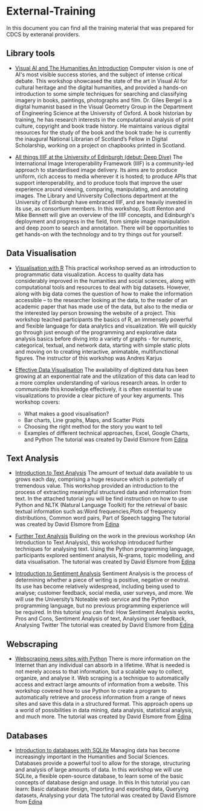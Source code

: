 # External-Training

In this document you can find all the training material that was prepared for CDCS by exteranal providers.


## Library tools
- [Visual AI and The Humanities An Introduction](https://tinyurl.com/EdinburghVAI)
Computer vision is one of AI's most visible success stories, and the subject of intense critical debate. This workshop showcased the state of the art in Visual AI for cultural heritage and the digital humanities, and provided a hands-on introduction to some simple techniques for searching and classifying imagery in books, paintings, photographs and film. 
Dr. Giles Bergel is a digital humanist based in the Visual Geometry Group in the Department of Engineering Science at the University of Oxford. A book historian by training, he has research interests in the computational analysis of print culture, copyright and book trade history. He maintains various digital resources for the study of the book and the book trade: he is currently the inaugural National Librarian of Scotland’s Fellow in Digital Scholarship, working on a project on chapbooks printed in Scotland.  

- [All things IIIF at the University of Edinburgh (debut: Deep Dive)](https://uoe-iiif.github.io/iiif/workshop)
The International Image Interoperability Framework (IIIF) is a community-led approach to standardised image delivery. Its aims are to produce uniform, rich access to media wherever it is hosted; to produce APIs that support interoperability, and to produce tools that improve the user experience around viewing, comparing, manipulating, and annotating images. 
The Library and University Collections department at the University of Edinburgh have embraced IIIF, and are heavily invested in its use, as consortium members. In this workshop, Scott Renton and Mike Bennett will give an overview of the IIIF concepts, and Edinburgh's deployment and progress in the field, from simple image manipulation and deep zoom to search and annotation. There will be opportunities to get hands-on with the technology and to try things out for yourself.  


## Data Visualisation
- [Visualisation with R](https://andreskarjus.github.io/artofthefigure/cdcs2020/) 
This practical workshop served as an introduction to programmatic data visualization. Access to quality data has considerably improved in the humanities and social sciences, along with computational tools and resources to deal with big datasets. However, along with big data comes the question of how to make the information accessible – to the researcher looking at the data, to the reader of an academic paper that has made use of the data, but also to the media or the interested lay person browsing the website of a project.
This workshop teached participants the basics of R, an immensely powerful and flexible language for data analytics and visualization. We will quickly go through just enough of the programming and explorative data analysis basics before diving into a variety of graphs - for numeric, categorical, textual, and network data, starting with simple static plots and moving on to creating interactive, animatable, multifunctional figures. 
The instructor of this workshop was Andres Karjus

- [Effective Data Visualisation](https://digital-exploits.edina.ac.uk/visualize/) The availability of digitized data has been growing at an exponential rate and the utilization of this data can lead to a more complex understanding of various research areas. In order to communicate this knowledge effectively, it is often essential to use visualizations to provide a clear picture of your key arguments. This workshop covers: 
   - What makes a good visualisation? 
   - Bar charts, Line graphs, Maps, and Scatter Plots 
   - Choosing the right method for the story you want to tell 
   - Examples of different technical approaches, Excel, Google Charts, and Python 
 The tutorial was created by David Elsmore from [Edina](https://edina.ac.uk/)

 

## Text Analysis
- [Introduction to Text Analysis](https://learn.edina.ac.uk/intro-ta/)
The amount of textual data available to us grows each day, comprising a huge resource which is potentially of tremendous value. This workshop provided an introduction to the process of extracting meaningful structured data and information from text. 
In the attached tutorial you will be find instruction on how to use Python and NLTK (Natural Language Toolkit) for the retrieval of basic textual information such as:Word frequencies,Plots of frequency distributions, Common word pairs, Part of Speech tagging 
The tutorial was created by David Elsmore from [Edina](https://edina.ac.uk/)

- [Further Text Analysis](https://learn.edina.ac.uk/inter-ta/)
Building on the work in the previous workshop (An Introduction to Text Analysis), this workshop introduced further techniques for analysing text. Using the Python programming language, participants explored sentiment analysis, N-grams, topic modelling, and data visualisation. 
The tutorial was created by David Elsmore from [Edina](https://edina.ac.uk/)

- [Introduction to Sentiment Analysis](https://learn.edina.ac.uk/sentiment/)
Sentiment Analysis is the process of determining whether a piece of writing is positive, negative or neutral. Its use has become relatively widespread, including being used to analyse; customer feedback, social media, user surveys, and more. We will use the University’s Noteable web service and the Python programming language, but no previous programming experience will be required.
In this tutorial you can find: How Sentiment Analysis works, Pros and Cons, Sentiment Analysis of text, Analysing user feedback, Analysing Twitter 
The tutorial was created by David Elsmore from [Edina](https://edina.ac.uk/)


## Webscraping 
- [Webscraping news sites with Python](https://learn.edina.ac.uk/webscraping/) 
There is more information on the Internet than any individual can absorb in a lifetime. What is needed is not merely access to that information, but a scalable way to collect, organize, and analyse it.
Web scraping is a technique to automatically access and extract large amounts of information from a website.
This workshop covered how to use Python to create a program to automatically retrieve and process information from a range of news sites and save this data in a structured format. This approach opens up a world of possibilities in data mining, data analysis, statistical analysis, and much more.
The tutorial was created by David Elsmore from [Edina](https://edina.ac.uk/)


## Databases
- [Introduction to databases with SQLite](https://digital-exploits.edina.ac.uk/intro-db)
Managing data has become increasingly important in the Humanities and Social Sciences. Databases provide a powerful tool to allow for the storage, structuring and analysis of large amounts of data. In this workshop we will use SQLite, a flexible open-source database, to learn some of the basic concepts of database design and usage.
In this In this tutorial you can learn: Basic database design, Importing and exporting data, Querying datasets, Analysing your data 
The tutorial was created by David Elsmore from [Edina](https://edina.ac.uk/)
